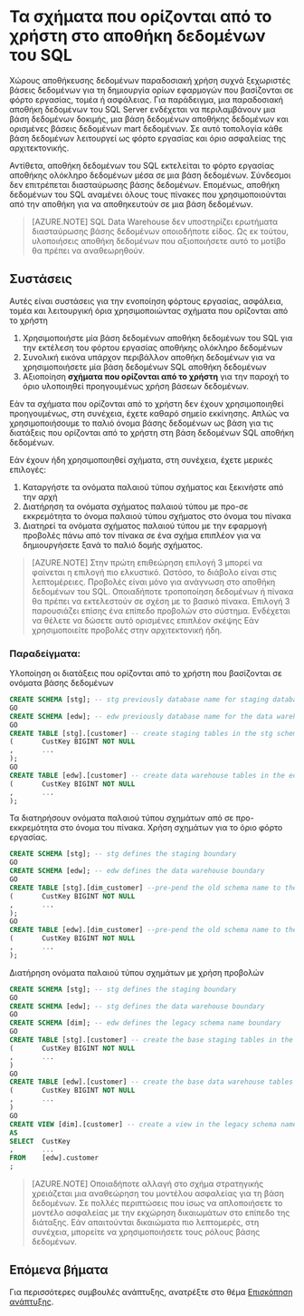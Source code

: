 <properties
   pageTitle="Τα σχήματα που ορίζονται από το χρήστη στο αποθήκη δεδομένων του SQL | Microsoft Azure"
   description="Συμβουλές για τη χρήση σχημάτων Transact-SQL στο αποθήκη δεδομένων του SQL Azure για την ανάπτυξη λύσεων."
   services="sql-data-warehouse"
   documentationCenter="NA"
   authors="jrowlandjones"
   manager="barbkess"
   editor=""/>

<tags
   ms.service="sql-data-warehouse"
   ms.devlang="NA"
   ms.topic="article"
   ms.tgt_pltfrm="NA"
   ms.workload="data-services"
   ms.date="06/14/2016"
   ms.author="jrj;barbkess;sonyama"/>

# <a name="user-defined-schemas-in-sql-data-warehouse"></a>Τα σχήματα που ορίζονται από το χρήστη στο αποθήκη δεδομένων του SQL

Χώρους αποθήκευσης δεδομένων παραδοσιακή χρήση συχνά ξεχωριστές βάσεις δεδομένων για τη δημιουργία ορίων εφαρμογών που βασίζονται σε φόρτο εργασίας, τομέα ή ασφάλειας. Για παράδειγμα, μια παραδοσιακή αποθήκη δεδομένων του SQL Server ενδέχεται να περιλαμβάνουν μια βάση δεδομένων δοκιμής, μια βάση δεδομένων αποθήκης δεδομένων και ορισμένες βάσεις δεδομένων mart δεδομένων. Σε αυτό τοπολογία κάθε βάση δεδομένων λειτουργεί ως φόρτο εργασίας και όριο ασφαλείας της αρχιτεκτονικής.

Αντίθετα, αποθήκη δεδομένων του SQL εκτελείται το φόρτο εργασίας αποθήκης ολόκληρο δεδομένων μέσα σε μια βάση δεδομένων. Σύνδεσμοι δεν επιτρέπεται διασταύρωσης βάσης δεδομένων. Επομένως, αποθήκη δεδομένων του SQL αναμένει όλους τους πίνακες που χρησιμοποιούνται από την αποθήκη για να αποθηκευτούν σε μια βάση δεδομένων.

> [AZURE.NOTE] SQL Data Warehouse δεν υποστηρίζει ερωτήματα διασταύρωσης βάσης δεδομένων οποιοδήποτε είδος. Ως εκ τούτου, υλοποιήσεις αποθήκη δεδομένων που αξιοποιήσετε αυτό το μοτίβο θα πρέπει να αναθεωρηθούν.

## <a name="recommendations"></a>Συστάσεις

Αυτές είναι συστάσεις για την ενοποίηση φόρτους εργασίας, ασφάλεια, τομέα και λειτουργική όρια χρησιμοποιώντας σχήματα που ορίζονται από το χρήστη

1. Χρησιμοποιήστε μία βάση δεδομένων αποθήκη δεδομένων του SQL για την εκτέλεση του φόρτου εργασίας αποθήκης ολόκληρο δεδομένων
2. Συνολική εικόνα υπάρχον περιβάλλον αποθήκη δεδομένων για να χρησιμοποιήσετε μία βάση δεδομένων SQL αποθήκη δεδομένων
3. Αξιοποίηση **σχήματα που ορίζονται από το χρήστη** για την παροχή το όριο υλοποιηθεί προηγουμένως χρήση βάσεων δεδομένων.

Εάν τα σχήματα που ορίζονται από το χρήστη δεν έχουν χρησιμοποιηθεί προηγουμένως, στη συνέχεια, έχετε καθαρό σημείο εκκίνησης. Απλώς να χρησιμοποιήσουμε το παλιό όνομα βάσης δεδομένων ως βάση για τις διατάξεις που ορίζονται από το χρήστη στη βάση δεδομένων SQL αποθήκη δεδομένων.

Εάν έχουν ήδη χρησιμοποιηθεί σχήματα, στη συνέχεια, έχετε μερικές επιλογές:

1. Καταργήστε τα ονόματα παλαιού τύπου σχήματος και ξεκινήστε από την αρχή
2. Διατήρηση τα ονόματα σχήματος παλαιού τύπου με προ-σε εκκρεμότητα το όνομα παλαιού τύπου σχήματος στο όνομα του πίνακα
3. Διατηρεί τα ονόματα σχήματος παλαιού τύπου με την εφαρμογή προβολές πάνω από τον πίνακα σε ένα σχήμα επιπλέον για να δημιουργήσετε ξανά το παλιό δομής σχήματος.

> [AZURE.NOTE] Στην πρώτη επιθεώρηση επιλογή 3 μπορεί να φαίνεται η επιλογή πιο ελκυστικό. Ωστόσο, το διάβολο είναι στις λεπτομέρειες. Προβολές είναι μόνο για ανάγνωση στο αποθήκη δεδομένων του SQL. Οποιαδήποτε τροποποίηση δεδομένων ή πίνακα θα πρέπει να εκτελεστούν σε σχέση με το βασικό πίνακα. Επιλογή 3 παρουσιάζει επίσης ένα επίπεδο προβολών στο σύστημα. Ενδέχεται να θέλετε να δώσετε αυτό ορισμένες επιπλέον σκέψης Εάν χρησιμοποιείτε προβολές στην αρχιτεκτονική ήδη.


### <a name="examples"></a>Παραδείγματα:

Υλοποίηση οι διατάξεις που ορίζονται από το χρήστη που βασίζονται σε ονόματα βάσης δεδομένων

```sql
CREATE SCHEMA [stg]; -- stg previously database name for staging database
GO
CREATE SCHEMA [edw]; -- edw previously database name for the data warehouse
GO
CREATE TABLE [stg].[customer] -- create staging tables in the stg schema
(       CustKey BIGINT NOT NULL
,       ...
);
GO
CREATE TABLE [edw].[customer] -- create data warehouse tables in the edw schema
(       CustKey BIGINT NOT NULL
,       ...
);
```

Τα διατηρήσουν ονόματα παλαιού τύπου σχημάτων από σε προ-εκκρεμότητα στο όνομα του πίνακα. Χρήση σχημάτων για το όριο φόρτο εργασίας.

```sql
CREATE SCHEMA [stg]; -- stg defines the staging boundary
GO
CREATE SCHEMA [edw]; -- edw defines the data warehouse boundary
GO
CREATE TABLE [stg].[dim_customer] --pre-pend the old schema name to the table and create in the staging boundary
(       CustKey BIGINT NOT NULL
,       ...
);
GO
CREATE TABLE [edw].[dim_customer] --pre-pend the old schema name to the table and create in the data warehouse boundary
(       CustKey BIGINT NOT NULL
,       ...
);
```

Διατήρηση ονόματα παλαιού τύπου σχημάτων με χρήση προβολών

```sql
CREATE SCHEMA [stg]; -- stg defines the staging boundary
GO
CREATE SCHEMA [edw]; -- stg defines the data warehouse boundary
GO
CREATE SCHEMA [dim]; -- edw defines the legacy schema name boundary
GO
CREATE TABLE [stg].[customer] -- create the base staging tables in the staging boundary
(       CustKey BIGINT NOT NULL
,       ...
)
GO
CREATE TABLE [edw].[customer] -- create the base data warehouse tables in the data warehouse boundary
(       CustKey BIGINT NOT NULL
,       ...
)
GO
CREATE VIEW [dim].[customer] -- create a view in the legacy schema name boundary for presentation consistency purposes only
AS
SELECT  CustKey
,       ...
FROM    [edw].customer
;
```

> [AZURE.NOTE] Οποιαδήποτε αλλαγή στο σχήμα στρατηγικής χρειάζεται μια αναθεώρηση του μοντέλου ασφαλείας για τη βάση δεδομένων. Σε πολλές περιπτώσεις που ίσως να απλοποιήσετε το μοντέλο ασφαλείας με την εκχώρηση δικαιωμάτων στο επίπεδο της διάταξης. Εάν απαιτούνται δικαιώματα πιο λεπτομερές, στη συνέχεια, μπορείτε να χρησιμοποιήσετε τους ρόλους βάσης δεδομένων.

## <a name="next-steps"></a>Επόμενα βήματα
Για περισσότερες συμβουλές ανάπτυξης, ανατρέξτε στο θέμα [Επισκόπηση ανάπτυξης][].

<!--Image references-->

<!--Article references-->
[Επισκόπηση ανάπτυξης]: sql-data-warehouse-overview-develop.md

<!--MSDN references-->

<!--Other Web references-->
